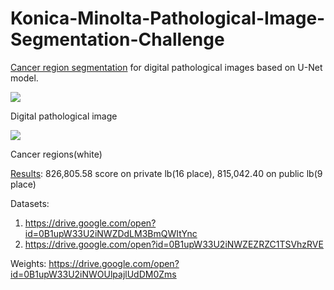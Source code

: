 # Konica-Minolta-Pathological-Image-Segmentation-Challenge
[Cancer region segmentation](https://community.topcoder.com/longcontest/?module=ViewProblemStatement&rd=16950&pm=14622) for digital pathological images based on U-Net model.

![](https://github.com/forcesh/Konica-Minolta-Pathological-Image-Segmentation-Challenge/blob/master/examples/i105404.png)

Digital pathological image

![](https://github.com/forcesh/Konica-Minolta-Pathological-Image-Segmentation-Challenge/blob/master/examples/i105404_mask.png)

Cancer regions(white)


[Results](https://community.topcoder.com/longcontest/?module=ViewStandings&rd=16950):
826,805.58 score on private lb(16 place), 815,042.40 on public lb(9 place)

Datasets:
1) https://drive.google.com/open?id=0B1upW33U2iNWZDdLM3BmQWItYnc
2) https://drive.google.com/open?id=0B1upW33U2iNWZEZRZC1TSVhzRVE

Weights:
https://drive.google.com/open?id=0B1upW33U2iNWOUlpajlUdDM0Zms


